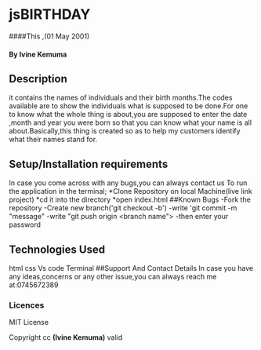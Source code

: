 # jsBIRTHDAY
####This ,(01 May 2001)
#### By **Ivine Kemuma**
## Description
it contains the names of individuals and their birth months.The codes available are to show the individuals what is supposed to be done.For one to know what the whole thing is about,you are supposed to enter the date ,month and year you were born so that you can know what your name is all about.Basically,this thing is created so as to help my customers identify what their names stand for.
## Setup/Installation requirements
In case you come across with any bugs,you can always contact us
To run the application in the terminal;
*Clone Repository on local Machine(live link project)
*cd it into the directory
*open index.html
##Known Bugs
-Fork the repository
-Create new branch('git checkout -b')
-write 'git commit -m "message"
-write "git push origin <branch name">
-then enter your password
## Technologies Used
html
css
Vs code
Terminal
##Support And Contact Details
In case you have any ideas,concerns or any other issue,you can always reach me at:0745672389
### Licences
MIT License

Copyright cc **(Ivine Kemuma)**
valid



